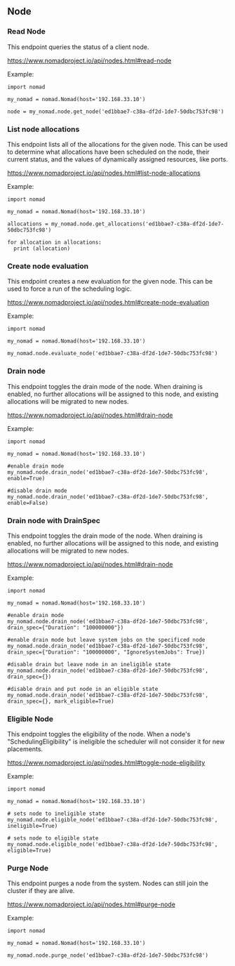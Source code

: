 ## Node

### Read Node

This endpoint queries the status of a client node.

https://www.nomadproject.io/api/nodes.html#read-node

Example:

```
import nomad

my_nomad = nomad.Nomad(host='192.168.33.10')

node = my_nomad.node.get_node('ed1bbae7-c38a-df2d-1de7-50dbc753fc98')
```

### List node allocations

This endpoint lists all of the allocations for the given node. This can be used to determine what allocations have been scheduled on the node, their current status, and the values of dynamically assigned resources, like ports.

https://www.nomadproject.io/api/nodes.html#list-node-allocations

Example:

```
import nomad

my_nomad = nomad.Nomad(host='192.168.33.10')

allocations = my_nomad.node.get_allocations('ed1bbae7-c38a-df2d-1de7-50dbc753fc98')

for allocation in allocations:
  print (allocation)
```


### Create node evaluation

This endpoint creates a new evaluation for the given node. This can be used to force a run of the scheduling logic.

https://www.nomadproject.io/api/nodes.html#create-node-evaluation

Example:

```
import nomad

my_nomad = nomad.Nomad(host='192.168.33.10')

my_nomad.node.evaluate_node('ed1bbae7-c38a-df2d-1de7-50dbc753fc98')
```

### Drain node

This endpoint toggles the drain mode of the node. When draining is enabled, no further allocations will be assigned to this node, and existing allocations will be migrated to new nodes.

https://www.nomadproject.io/api/nodes.html#drain-node

Example:

```
import nomad

my_nomad = nomad.Nomad(host='192.168.33.10')

#enable drain mode
my_nomad.node.drain_node('ed1bbae7-c38a-df2d-1de7-50dbc753fc98', enable=True)

#disable drain mode
my_nomad.node.drain_node('ed1bbae7-c38a-df2d-1de7-50dbc753fc98', enable=False)
```

### Drain node with DrainSpec

This endpoint toggles the drain mode of the node. When draining is enabled, no further allocations will be assigned to this node, and existing allocations will be migrated to new nodes.

https://www.nomadproject.io/api/nodes.html#drain-node

Example:

```
import nomad

my_nomad = nomad.Nomad(host='192.168.33.10')

#enable drain mode
my_nomad.node.drain_node('ed1bbae7-c38a-df2d-1de7-50dbc753fc98', drain_spec={"Duration": "100000000"})

#enable drain mode but leave system jobs on the specificed node
my_nomad.node.drain_node('ed1bbae7-c38a-df2d-1de7-50dbc753fc98', drain_spec={"Duration": "100000000", "IgnoreSystemJobs": True})

#disable drain but leave node in an ineligible state
my_nomad.node.drain_node('ed1bbae7-c38a-df2d-1de7-50dbc753fc98', drain_spec={})

#disable drain and put node in an eligible state
my_nomad.node.drain_node('ed1bbae7-c38a-df2d-1de7-50dbc753fc98', drain_spec={}, mark_eligible=True)
```

### Eligible Node

This endpoint toggles the eligibility of the node. When a node's "SchedulingEligibility" is ineligible  the scheduler will not consider it for new placements.

https://www.nomadproject.io/api/nodes.html#toggle-node-eligibility

Example:

```
import nomad

my_nomad = nomad.Nomad(host='192.168.33.10')

# sets node to ineligible state
my_nomad.node.eligible_node('ed1bbae7-c38a-df2d-1de7-50dbc753fc98', ineligible=True)

# sets node to eligible state
my_nomad.node.eligible_node('ed1bbae7-c38a-df2d-1de7-50dbc753fc98', eligible=True)
```

### Purge Node

This endpoint purges a node from the system. Nodes can still join the cluster if they are alive.

https://www.nomadproject.io/api/nodes.html#purge-node

Example:

```
import nomad

my_nomad = nomad.Nomad(host='192.168.33.10')

my_nomad.node.purge_node('ed1bbae7-c38a-df2d-1de7-50dbc753fc98')
```

